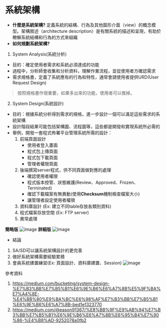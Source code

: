 # 系統架構
* **什麼是系統架構?**
定義系統的結構、行為及其他圖形介面（view）的概念模型。架構敘述（architecture description）是有關系統的描述和呈現，有助於瞭解系統結構和行為的方式來組織
* **如何規劃系統架構?**
1. System Analysis(系統分析)
* 目的：確定使用者需求和系統必須達成的功能
* 過程中，分析師會收集和分析資料，理解作業流程，並從使用者方確認需求
* 需求規格書，定義了系統應有的行為和特性，通常會請使用者提供URD(User Request Design)
> 按照規格書作很重要，如果多出來的功能，使用者可以推掉。
2. System Design(系統設計)
* 目的：根據系統分析得到需求的規格，進一步設計一個可以滿足這些需求的系統架構
* 設計階段結果可能包括架構圖、流程圖等，這些都是開發和實現系統所必需的
* 舉例，開發一套程式佈署平台管理系統所需的設計：
    1. 前端頁面設計
        * 使用者登入畫面
        * 程式包上傳頁面
        * 程式包下載頁面
        * 管理者權限頁面
    2. 後端撰寫server程式，供不同頁面做對應的處理 
        * 確認使用者權限
        * 程式版本控管、狀態維護(Review、Approved、Frozen、Terminated)
        * 確認下載檔案有無異動(使用**Checksum**機制檢查檔案大小)
        * 讓管理者設定使用者權限
    4. 資料庫設計 (Ex: 建立不同table存放各類別資料)
    5. 程式檔案存放空間 (Ex: FTP server)
    6. 異常處理


**簡略版**
![image](https://hackmd.io/_uploads/SkQ_AA6b0.png)
**詳細版**
![image](https://hackmd.io/_uploads/rJ_Jx1R-R.png)

* 結論
1. SA/SD可以讓系統架構設計的更完善
2. 做好系統架構需要經驗累積
3. 會員系統建置練習(Ex: 頁面設計、資料庫建置、Session)
![image](https://hackmd.io/_uploads/BJVlzQyfR.png)


參考資料
1. https://medium.com/bucketing/system-design-%E7%B3%BB%E7%B5%B1%E6%9E%B6%E6%A7%8B%E5%9F%BA%E7%A4%8E-%E4%BB%80%E9%BA%BC%E6%98%AF%E7%B3%BB%E7%B5%B1%E6%9E%B6%E6%A7%8B-bed1e1323770
2. https://medium.com/@eason91367/%E8%BB%9F%E9%AB%94%E7%B3%BB%E7%B5%B1%E6%9E%B6%E6%A7%8B%E6%95%B4%E7%90%86-%E4%B8%AD-9252078a0fb2